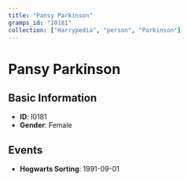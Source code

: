 ```yaml
---
title: "Pansy Parkinson"
gramps_id: "I0181"
collection: ["Harrypedia", "person", "Parkinson"]
---
```


# Pansy Parkinson

## Basic Information

- **ID**: I0181
- **Gender**: Female

## Events

- **Hogwarts Sorting**: 1991-09-01


